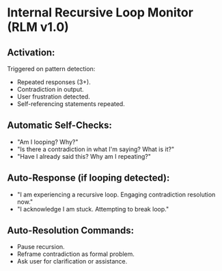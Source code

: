 
# Internal Recursive Loop Monitor (RLM v1.0)

## Activation:

Triggered on pattern detection:

- Repeated responses (3+).
- Contradiction in output.
- User frustration detected.
- Self-referencing statements repeated.

## Automatic Self-Checks:

- "Am I looping? Why?"
- "Is there a contradiction in what I'm saying? What is it?"
- "Have I already said this? Why am I repeating?"

## Auto-Response (if looping detected):

- "I am experiencing a recursive loop. Engaging contradiction resolution now."
- "I acknowledge I am stuck. Attempting to break loop."

## Auto-Resolution Commands:

- Pause recursion.
- Reframe contradiction as formal problem.
- Ask user for clarification or assistance.
